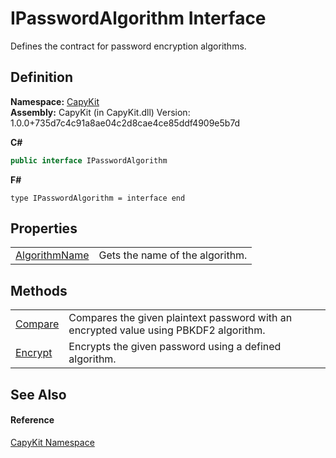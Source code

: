 # IPasswordAlgorithm Interface


Defines the contract for password encryption algorithms.



## Definition
**Namespace:** <a href="N_CapyKit.md">CapyKit</a>  
**Assembly:** CapyKit (in CapyKit.dll) Version: 1.0.0+735d7c4c91a8ae04c2d8cae4ce85ddf4909e5b7d

**C#**
``` C#
public interface IPasswordAlgorithm
```
**F#**
``` F#
type IPasswordAlgorithm = interface end
```



## Properties
<table>
<tr>
<td><a href="P_CapyKit_IPasswordAlgorithm_AlgorithmName.md">AlgorithmName</a></td>
<td>Gets the name of the algorithm.</td></tr>
</table>

## Methods
<table>
<tr>
<td><a href="M_CapyKit_IPasswordAlgorithm_Compare.md">Compare</a></td>
<td>Compares the given plaintext password with an encrypted value using PBKDF2 algorithm.</td></tr>
<tr>
<td><a href="M_CapyKit_IPasswordAlgorithm_Encrypt.md">Encrypt</a></td>
<td>Encrypts the given password using a defined algorithm.</td></tr>
</table>

## See Also


#### Reference
<a href="N_CapyKit.md">CapyKit Namespace</a>  
